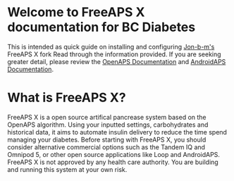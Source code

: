 # Welcome to FreeAPS X documentation for BC Diabetes 
This is intended as quick guide on installing and configuring [Jon-b-m's](https://github.com/Jon-b-m/freeaps) FreeAPS X fork Read through the information provided. If you are seeking greater detail, please review the [OpenAPS Documentation](https://openaps.readthedocs.io/en/latest/) and [AndroidAPS Documentation](https://androidaps.readthedocs.io/en/latest/).

# What is FreeAPS X?
FreeAPS X is a open source artifical pancrease system based on the OpenAPS algorithm. Using your inputted settings, carbohydrates and historical data, it aims to automate insulin delivery to reduce the time spend managing your diabetes. Before starting with FreeAPS X, you should consider alternative commercial options such as the Tandem IQ and Omnipod 5, or other open source applications like Loop and AndroidAPS. FreeAPS X is not approved by any health care authority. You are building and running this system at your own risk.

# 

